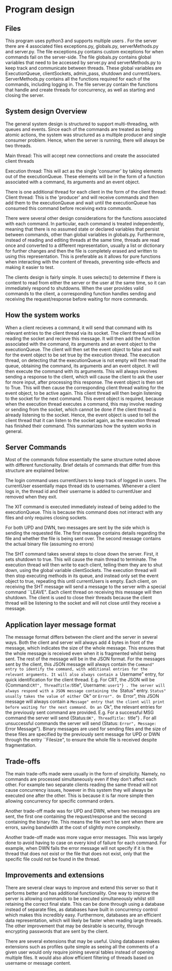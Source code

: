 
# Program design

## Files 
This program uses  python3  and  supports multiple users . For the server there are 4 associated files exceptions.py, globals.py, serverMethods.py and server.py. The file exceptions.py contains custom exceptions for when commands fail on the server-side. The file globals.py contains global variables that need to be accessed by server.py and serverMethods.py to keep track and communicate between threads. These global variables are ExecutionQueue, clientSockets, admin\_pass, shutdown and currentUsers. ServerMethods.py contains all the functions required for each of the commands, including logging in. The file server.py contain the functions that handle and create threads for concurrency, as well as starting and closing the server.

## System design Overview 

The general system design is structured to support multi-threading, with queues and events. Since each of the commands are treated as being atomic actions, the system was structured as a multiple producer and single consumer problem. Hence, when the server is running, there will always be two threads. 

Main thread:  This will accept new connections and create the associated client threads

Execution thread:  This will act as the single 'consumer' by taking elements out of the executionQueue. These elements will be in the form of a function associated with a command, its arguments and an event object.

There is one additional thread for each client in the form of the client thread: 
Client thread:  This is the 'producer' and will receive commands and then add them to the executionQueue and wait until the executionQueue has consumed this command before receiving extra commands. 

There were several other design considerations for the functions associated with each command. In particular, each command is treated independently, meaning that there is no assumed state or declared variables that persist between commands, other than global variables in globals.py. Furthermore, instead of reading and editing threads at the same time, threads are read once and converted to a different representation, usually a list or dictionary for further changes and then the file is completely erased and written to using this representation. This is preferable as it allows for pure functions when interacting with the content of threads, preventing side-effects and making it easier to test.

The clients design is fairly simple. It uses selects() to determine if there is content to read from either the server or the user at the same time, so it can immediately respond to shutdowns. When the user provides valid commands to the client, a corresponding function handles sending and receiving the request/response before waiting for more commands.

## How the system works 

When a client recieves a command, it will send that command with its relevant entries to the client thread via its socket. The client thread will be reading the socket and recieve this message. It will then add the function associated with the command, its arguments and an event object to the executionQueue. The client will then set the event object to false and wait for the event object to be set true by the execution thread. The execution thread, on detecting that the executionQueue is not empty will then read the queue, obtaining the command, its arguments and an event object. It will then execute the command with its arguments. This will always involves sending a response to the client, which will cause the client to ask the user for more input, after processing this response. The event object is then set to True. This will then cause the corresponding client thread waiting for the event object, to be active again. This client thread will then begin listening to the socket for the next command. This event object is required, because when the execution thread executes a command, this may involve reading or sending from the socket, which cannot be done if the client thread is already listening to the socket. Hence, the event object is used to tell the client thread that it can listen to the socket again, as the execution thread has finished their command. This summarizes how the system works in general.

## Server Commands

Most of the commands follow essentially the same structure noted above with different functionality. Brief details of commands that differ from this structure are explained below: 

The login command uses currentUsers to keep track of logged in users. The currentUser essentially maps thread ids to usernames. Whenever a client logs in, the thread id and their username is added to currentUser and removed when they exit. 

The XIT command is executed immediately instead of being added to the executionQueue. This is because this command does not interact with any files and only requires closing sockets. 

For both UPD and DWN, two messages are sent by the side which is sending the requested file. The first message contains details regarding the file and whether the file is being sent over. The second message contains the actual binary file (assuming no errors)

The SHT command takes several steps to close down the server. First, it sets shutdown to true. This will cause the main thread to terminate. The execution thread will then write to each client, telling them they are to shut down, using the global variable clientSockets. The execution thread will then stop executing methods in its queue, and instead only set the event object to true, repeating this until currentUsers is empty. Each client, on receiving the SHT message will send a message to the server with a special command ``LEAVE". Each client thread on receiving this message will then shutdown. The client is used to close their threads because the client thread will be listening to the socket and will not close until they receive a message.

## Application layer message format 

The message format differs between the client and the server in several ways. Both the client and server will always add 4 bytes in front of the message, which indicates the size of the whole message. This ensures that the whole message is received even when it is fragmented whilst being sent. The rest of the message will be in the JSON format. For the messages sent by the client, this JSON message will always contain the ``Command" entry to identify the command, with additional entries for the relevant arguments. It will also always contain a ``Username" entry, for quick identification for the client thread. E.g. For CRT, the JSON will be {Command:``CRT", ThreadTitle:``title", Username: ``user1"} . The server will always respond with a JSON message containing the ``Status" entry. ``Status" usually takes the value of either ``Ok" or ``Error". On ``Error", this JSON message will always contain a ``Message" entry that the client will print before waiting for the next command. On an ``Ok", the relevant entries for the previously sent command are provided. E.g. For a successful MSG command the server will send {Status:``OK", ThreadTitle: ``title"} . For all unsuccessful commands the server will send {Status: ``Error", Message: ``Error Message"}. Binary messages are used for sending files and the size of these files are specified by the previously sent message for UPD or DWN through the entry ``Filesize", to ensure the whole file is received despite fragmentation.

## Trade-offs 

The main trade-offs made were usually in the form of simplicity. Namely, no commands are processed simultaneously even if they don't affect each other. For example two separate clients reading the same thread will not cause concurrency issues, however in this system they will always be executed one after the other. This is because it is far more simple then allowing concurrency for specific command orders. 

Another trade-off made was for UPD and DWN, where two messages are sent, the first one containing the request/response and the second containing the binary file. This means the file won't be sent when there are errors, saving bandwidth at the cost of slightly more complexity. 

Another trade-off made was more vague error messages. This was largely done to avoid having to case on every kind of failure for each command. For example, when DWN fails the error message will not specify if it is the thread that does not exist or the file that does not exist, only that the specific file could not be found in the thread. 

## Improvements and extensions 

There are several clear ways to improve and extend this server so that it performs better and has additional functionality. One way to improve the server is allowing commands to be executed simultaneously whilst still retaining the correct final state. This can be done through using a database instead of separate files, as databases have built in concurrency control which makes this incredibly easy. Furthermore, databases are an efficient data representation, which will likely be faster when reading large threads. The other improvement that may be desirable is security, through encrypting passwords that are sent by the client. 

There are several extensions that may be useful. Using databases makes extensions such as profiles quite simple as seeing all the comments of a given user would only require joining several tables instead of opening multiple files. It would also allow efficient filtering of threads based on username or message content.
